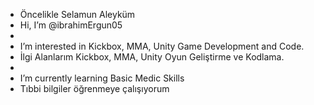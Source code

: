 - Öncelikle Selamun Aleyküm
- Hi, I’m @ibrahimErgun05
-  
-  I’m interested in Kickbox, MMA, Unity Game Development and Code.
-  İlgi Alanlarım Kickbox, MMA, Unity Oyun Geliştirme ve Kodlama.
- 
-  I’m currently learning Basic Medic Skills
-  Tıbbi bilgiler öğrenmeye çalışıyorum
